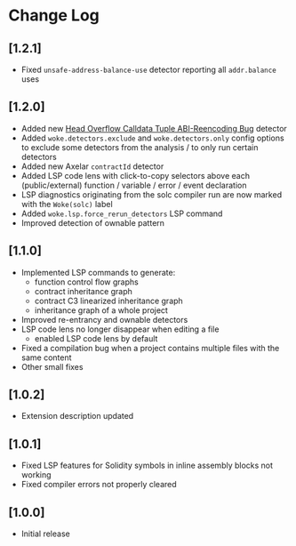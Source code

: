 # Change Log

## [1.2.1]
- Fixed `unsafe-address-balance-use` detector reporting all `addr.balance` uses

## [1.2.0]
- Added new [Head Overflow Calldata Tuple ABI-Reencoding Bug](https://blog.soliditylang.org/2022/08/08/calldata-tuple-reencoding-head-overflow-bug/) detector
- Added `woke.detectors.exclude` and `woke.detectors.only` config options to exclude some detectors from the analysis / to only run certain detectors
- Added new Axelar `contractId` detector
- Added LSP code lens with click-to-copy selectors above each (public/external) function / variable / error / event declaration
- LSP diagnostics originating from the solc compiler run are now marked with the `Woke(solc)` label
- Added `woke.lsp.force_rerun_detectors` LSP command
- Improved detection of ownable pattern

## [1.1.0]

- Implemented LSP commands to generate:
    - function control flow graphs
    - contract inheritance graph
    - contract C3 linearized inheritance graph
    - inheritance graph of a whole project
- Improved re-entrancy and ownable detectors
- LSP code lens no longer disappear when editing a file
    - enabled LSP code lens by default
- Fixed a compilation bug when a project contains multiple files with the same content
- Other small fixes

## [1.0.2]

- Extension description updated

## [1.0.1]

- Fixed LSP features for Solidity symbols in inline assembly blocks not working
- Fixed compiler errors not properly cleared

## [1.0.0]

- Initial release